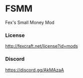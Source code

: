# FSMM
Fex's Small Money Mod

### License
http://fexcraft.net/license?id=mods

### Discord
https://discord.gg/AkMAzaA
